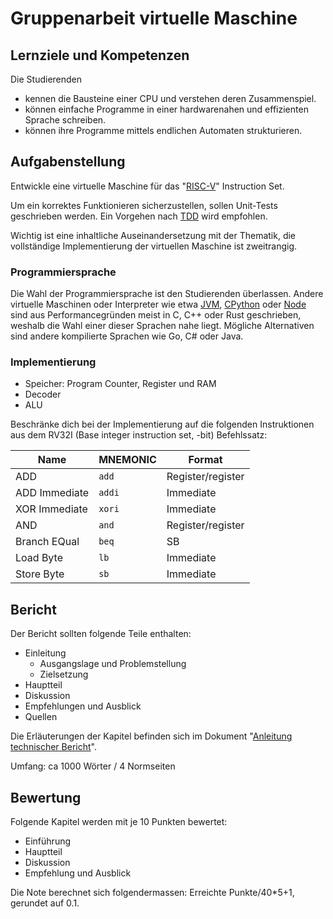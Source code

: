 # Gruppenarbeit virtuelle Maschine

## Lernziele und Kompetenzen

Die Studierenden

- kennen die Bausteine einer CPU und verstehen deren Zusammenspiel.
- können einfache Programme in einer hardwarenahen und effizienten Sprache schreiben.
- können ihre Programme mittels endlichen Automaten strukturieren.

## Aufgabenstellung

Entwickle eine virtuelle Maschine für das "[RISC-V](https://en.wikipedia.org/wiki/RISC-V)"
Instruction Set.

Um ein korrektes Funktionieren sicherzustellen, sollen Unit-Tests geschrieben werden. Ein Vorgehen
nach [TDD](https://de.wikipedia.org/wiki/Testgetriebene_Entwicklung) wird empfohlen.

Wichtig ist eine inhaltliche Auseinandersetzung mit der Thematik, die vollständige Implementierung der
virtuellen Maschine ist zweitrangig.

### Programmiersprache

Die Wahl der Programmiersprache ist den Studierenden überlassen. Andere virtuelle Maschinen oder Interpreter wie
etwa [JVM](https://de.wikipedia.org/wiki/Java_Virtual_Machine), [CPython](https://en.wikipedia.org/wiki/CPython)
oder [Node](https://de.wikipedia.org/wiki/Node.js) sind aus Performancegründen meist in C, C++ oder Rust geschrieben,
weshalb die Wahl einer dieser Sprachen nahe liegt. Mögliche Alternativen sind andere kompilierte Sprachen wie Go, C#
oder Java.

### Implementierung

- Speicher: Program Counter, Register und RAM
- Decoder
- ALU

Beschränke dich bei der Implementierung auf die folgenden Instruktionen aus dem RV32I (Base integer instruction set, 
-bit) Befehlssatz:

| Name          | MNEMONIC | Format            |
|---------------|----------|-------------------|
| ADD           | `add`    | Register/register |
| ADD Immediate | `addi`   | Immediate         |
| XOR Immediate | `xori`   | Immediate         |
| AND           | `and`    | Register/register |
| Branch EQual  | `beq`    | SB                |
| Load Byte     | `lb`     | Immediate         |
| Store Byte    | `sb`     | Immediate         |

## Bericht

Der Bericht sollten folgende Teile enthalten:

- Einleitung
    - Ausgangslage und Problemstellung
    - Zielsetzung
- Hauptteil
- Diskussion
- Empfehlungen und Ausblick
- Quellen

Die Erläuterungen der Kapitel befinden sich im
Dokument "[Anleitung technischer Bericht](AnleitungTechnischerBericht.pdf)".

Umfang: ca 1000 Wörter / 4 Normseiten

## Bewertung

Folgende Kapitel werden mit je 10 Punkten bewertet:

- Einführung
- Hauptteil
- Diskussion
- Empfehlung und Ausblick

Die Note berechnet sich folgendermassen: Erreichte Punkte/40*5+1, gerundet auf 0.1.
